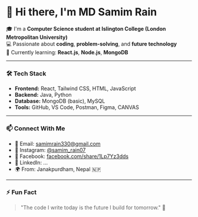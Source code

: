 # 👋 Hi there, I'm MD Samim Rain

🎓 I'm a **Computer Science student at Islington College (London Metropolitan University)**  
💻 Passionate about **coding**, **problem-solving**, and **future technology**  
🚀 Currently learning: **React.js**, **Node.js**, **MongoDB**

---

### 🛠️ Tech Stack 
- **Frontend:** React, Tailwind CSS, HTML, JavaScript
- **Backend:** Java, Python
- **Database:** MongoDB (basic), MySQL 
- **Tools:** GitHub, VS Code, Postman, Figma, CANVAS 

---

### 📫 Connect With Me
- 📧 Email: [samimrain330@gmail.com](mailto:samimrain330@gmail.com)
- 📸 Instagram: [@samim_rain07](https://www.instagram.com/samim_rain07/?__pwa=1)
- 👤 Facebook: [facebook.com/share/1Lp7Yz3dds](https://www.facebook.com/share/samimrain007)
- 💼 LinkedIn: ...
- 🌍 From: Janakpurdham, Nepal 🇳🇵

---

### ⚡ Fun Fact
> "The code I write today is the future I build for tomorrow." 🌟

